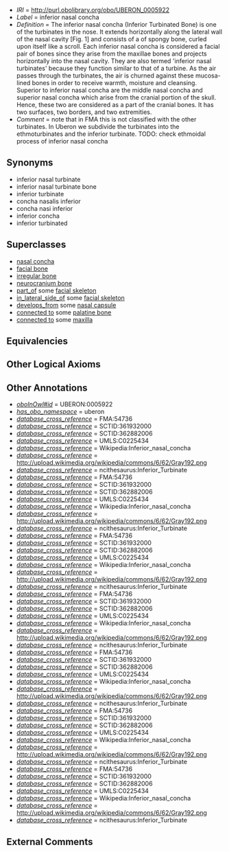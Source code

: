  * *IRI* = http://purl.obolibrary.org/obo/UBERON_0005922
 * *Label* = inferior nasal concha
 * *Definition* = The inferior nasal concha (Inferior Turbinated Bone) is one of the turbinates in the nose. It extends horizontally along the lateral wall of the nasal cavity [Fig. 1] and consists of a of spongy bone, curled upon itself like a scroll. Each inferior nasal concha is considered a facial pair of bones since they arise from the maxillae bones and projects horizontally into the nasal cavity. They are also termed 'inferior nasal turbinates' because they function similar to that of a turbine. As the air passes through the turbinates, the air is churned against these mucosa-lined bones in order to receive warmth, moisture and cleansing. Superior to inferior nasal concha are the middle nasal concha and superior nasal concha which arise from the cranial portion of the skull. Hence, these two are considered as a part of the cranial bones. It has two surfaces, two borders, and two extremities.
 * *Comment* = note that in FMA this is not classified with the other turbinates. In Uberon we subdivide the turbinates into the ethmoturbinates and the inferior turbinate. TODO: check ethmoidal process of inferior nasal concha

## Synonyms

 * inferior nasal turbinate
 * inferior nasal turbinate bone
 * inferior turbinate
 * concha nasalis inferior
 * concha nasi inferior
 * inferior concha
 * inferior turbinated

## Superclasses

 * [nasal concha](../../UBERON/62/UBERON_0001762.md)
 * [facial bone](../../UBERON/62/UBERON_0003462.md)
 * [irregular bone](../../UBERON/01/UBERON_0008001.md)
 * [neurocranium bone](../../UBERON/64/UBERON_0011164.md)
 * [part_of](../../BFO/50/BFO_0000050.md) some [facial skeleton](../../UBERON/56/UBERON_0011156.md)
 * [in_lateral_side_of](../../BSPO/26/BSPO_0000126.md) some [facial skeleton](../../UBERON/56/UBERON_0011156.md)
 * [develops_from](../../RO/02/RO_0002202.md) some [nasal capsule](../../UBERON/32/UBERON_0006332.md)
 * [connected to](../../UBREL/01/UBREL_0000001.md) some [palatine bone](../../UBERON/82/UBERON_0001682.md)
 * [connected to](../../UBREL/01/UBREL_0000001.md) some [maxilla](../../UBERON/97/UBERON_0002397.md)

## Equivalencies


## Other Logical Axioms


## Other Annotations

 * *[oboInOwl#id](../../id/oboInOwl#id.md)* = UBERON:0005922
 * *[has_obo_namespace](../../ce/oboInOwl#hasOBONamespace.md)* = uberon
 * *[database_cross_reference](../../ef/oboInOwl#hasDbXref.md)* = FMA:54736
 * *[database_cross_reference](../../ef/oboInOwl#hasDbXref.md)* = SCTID:361932000
 * *[database_cross_reference](../../ef/oboInOwl#hasDbXref.md)* = SCTID:362882006
 * *[database_cross_reference](../../ef/oboInOwl#hasDbXref.md)* = UMLS:C0225434
 * *[database_cross_reference](../../ef/oboInOwl#hasDbXref.md)* = Wikipedia:Inferior_nasal_concha
 * *[database_cross_reference](../../ef/oboInOwl#hasDbXref.md)* = http://upload.wikimedia.org/wikipedia/commons/6/62/Gray192.png
 * *[database_cross_reference](../../ef/oboInOwl#hasDbXref.md)* = ncithesaurus:Inferior_Turbinate
 * *[database_cross_reference](../../ef/oboInOwl#hasDbXref.md)* = FMA:54736
 * *[database_cross_reference](../../ef/oboInOwl#hasDbXref.md)* = SCTID:361932000
 * *[database_cross_reference](../../ef/oboInOwl#hasDbXref.md)* = SCTID:362882006
 * *[database_cross_reference](../../ef/oboInOwl#hasDbXref.md)* = UMLS:C0225434
 * *[database_cross_reference](../../ef/oboInOwl#hasDbXref.md)* = Wikipedia:Inferior_nasal_concha
 * *[database_cross_reference](../../ef/oboInOwl#hasDbXref.md)* = http://upload.wikimedia.org/wikipedia/commons/6/62/Gray192.png
 * *[database_cross_reference](../../ef/oboInOwl#hasDbXref.md)* = ncithesaurus:Inferior_Turbinate
 * *[database_cross_reference](../../ef/oboInOwl#hasDbXref.md)* = FMA:54736
 * *[database_cross_reference](../../ef/oboInOwl#hasDbXref.md)* = SCTID:361932000
 * *[database_cross_reference](../../ef/oboInOwl#hasDbXref.md)* = SCTID:362882006
 * *[database_cross_reference](../../ef/oboInOwl#hasDbXref.md)* = UMLS:C0225434
 * *[database_cross_reference](../../ef/oboInOwl#hasDbXref.md)* = Wikipedia:Inferior_nasal_concha
 * *[database_cross_reference](../../ef/oboInOwl#hasDbXref.md)* = http://upload.wikimedia.org/wikipedia/commons/6/62/Gray192.png
 * *[database_cross_reference](../../ef/oboInOwl#hasDbXref.md)* = ncithesaurus:Inferior_Turbinate
 * *[database_cross_reference](../../ef/oboInOwl#hasDbXref.md)* = FMA:54736
 * *[database_cross_reference](../../ef/oboInOwl#hasDbXref.md)* = SCTID:361932000
 * *[database_cross_reference](../../ef/oboInOwl#hasDbXref.md)* = SCTID:362882006
 * *[database_cross_reference](../../ef/oboInOwl#hasDbXref.md)* = UMLS:C0225434
 * *[database_cross_reference](../../ef/oboInOwl#hasDbXref.md)* = Wikipedia:Inferior_nasal_concha
 * *[database_cross_reference](../../ef/oboInOwl#hasDbXref.md)* = http://upload.wikimedia.org/wikipedia/commons/6/62/Gray192.png
 * *[database_cross_reference](../../ef/oboInOwl#hasDbXref.md)* = ncithesaurus:Inferior_Turbinate
 * *[database_cross_reference](../../ef/oboInOwl#hasDbXref.md)* = FMA:54736
 * *[database_cross_reference](../../ef/oboInOwl#hasDbXref.md)* = SCTID:361932000
 * *[database_cross_reference](../../ef/oboInOwl#hasDbXref.md)* = SCTID:362882006
 * *[database_cross_reference](../../ef/oboInOwl#hasDbXref.md)* = UMLS:C0225434
 * *[database_cross_reference](../../ef/oboInOwl#hasDbXref.md)* = Wikipedia:Inferior_nasal_concha
 * *[database_cross_reference](../../ef/oboInOwl#hasDbXref.md)* = http://upload.wikimedia.org/wikipedia/commons/6/62/Gray192.png
 * *[database_cross_reference](../../ef/oboInOwl#hasDbXref.md)* = ncithesaurus:Inferior_Turbinate
 * *[database_cross_reference](../../ef/oboInOwl#hasDbXref.md)* = FMA:54736
 * *[database_cross_reference](../../ef/oboInOwl#hasDbXref.md)* = SCTID:361932000
 * *[database_cross_reference](../../ef/oboInOwl#hasDbXref.md)* = SCTID:362882006
 * *[database_cross_reference](../../ef/oboInOwl#hasDbXref.md)* = UMLS:C0225434
 * *[database_cross_reference](../../ef/oboInOwl#hasDbXref.md)* = Wikipedia:Inferior_nasal_concha
 * *[database_cross_reference](../../ef/oboInOwl#hasDbXref.md)* = http://upload.wikimedia.org/wikipedia/commons/6/62/Gray192.png
 * *[database_cross_reference](../../ef/oboInOwl#hasDbXref.md)* = ncithesaurus:Inferior_Turbinate
 * *[database_cross_reference](../../ef/oboInOwl#hasDbXref.md)* = FMA:54736
 * *[database_cross_reference](../../ef/oboInOwl#hasDbXref.md)* = SCTID:361932000
 * *[database_cross_reference](../../ef/oboInOwl#hasDbXref.md)* = SCTID:362882006
 * *[database_cross_reference](../../ef/oboInOwl#hasDbXref.md)* = UMLS:C0225434
 * *[database_cross_reference](../../ef/oboInOwl#hasDbXref.md)* = Wikipedia:Inferior_nasal_concha
 * *[database_cross_reference](../../ef/oboInOwl#hasDbXref.md)* = http://upload.wikimedia.org/wikipedia/commons/6/62/Gray192.png
 * *[database_cross_reference](../../ef/oboInOwl#hasDbXref.md)* = ncithesaurus:Inferior_Turbinate

## External Comments

